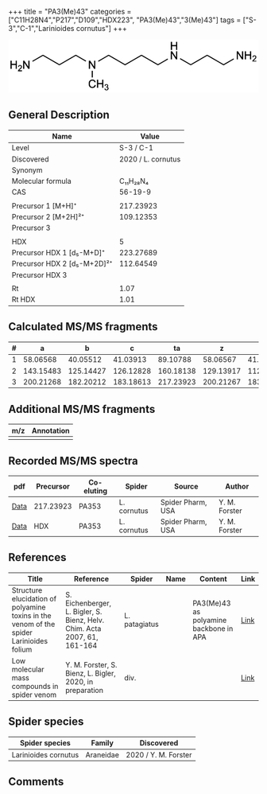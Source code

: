 +++
title = "PA3(Me)43"
categories = ["C11H28N4","P217","D109","HDX223",
"PA3(Me)43","3(Me)43"]
tags = ["S-3","C-1","Larinioides cornutus"]
+++

![](/img/PA3(Me)43.png)

## General Description

| Name                        | Value     |
|-----------------------------|-----------|
| Level                       | S-3 / C-1 |
| Discovered                  | 2020 / L. cornutus          |
| Synonym                     |           |
| Molecular formula           | C₁₁H₂₈N₄  |
| CAS                         | 56-19-9   |
|                             |           |
| Precursor 1 [M+H]⁺          | 217.23923 |
| Precursor 2 [M+2H]²⁺        | 109.12353 |
| Precursor 3                 |           |
|                             |           |
| HDX                         | 5         |
| Precursor HDX 1 [d₅-M+D]⁺   | 223.27689 |
| Precursor HDX 2 [d₅-M+2D]²⁺ | 112.64549 |
| Precursor HDX 3             |           |
|                             |           |
| Rt                          | 1.07          |
| Rt HDX                      | 1.01          |

## Calculated MS/MS fragments

| # | a         | b         | c         | ta        | z         | y         | tz        |
|---|-----------|-----------|-----------|-----------|-----------|-----------|-----------|
| 1 | 58.06568  | 40.05512  | 41.03913  | 89.10788  | 58.06567  | 41.03912  | 75.09222  |
| 2 | 143.15483 | 125.14427 | 126.12828 | 160.18138 | 129.13917 | 112.11262 | 160.18137 |
| 3 | 200.21268 | 182.20212 | 183.18613 | 217.23923 | 200.21267 | 183.18612 | 217.23922 |

## Additional MS/MS fragments

| m/z | Annotation |
|-----|------------|
|     |            |

## Recorded MS/MS spectra

| pdf | Precursor | Co-eluting | Spider | Source | Author |
|-----|-----------|------------|--------|--------|--------|
| [Data](/pdf/L-cornutus/217_PA3(Me)43_PA353_Lc.pdf) | 217.23923 | PA353          | L. cornutus | Spider Pharm, USA | Y. M. Forster |
| [Data](/pdf/L-cornutus/217_PA3(Me)43_PA353_Lc_HDX.pdf) | HDX | PA353          | L. cornutus | Spider Pharm, USA | Y. M. Forster |

## References

| Title                                                                                   | Reference                                                                | Spider        | Name | Content                                | Link                                            |
|-----------------------------------------------------------------------------------------|--------------------------------------------------------------------------|---------------|------|----------------------------------------|-------------------------------------------------|
| Structure elucidation of polyamine toxins in the venom of the spider Larinioides folium | S. Eichenberger, L. Bigler, S. Bienz, Helv. Chim. Acta 2007, 61, 161-164 | L. patagiatus |      | PA3(Me)43 as polyamine backbone in APA | [Link](https://doi.org/10.2533/chimia.2007.161) |
| Low molecular mass compounds in spider venom      | Y. M. Forster, S. Bienz, L. Bigler, 2020, in preparation          | div.       |   |   | [Link](unknown) |

## Spider species

| Spider species | Family | Discovered |
|----------------|--------|------------|
| Larinioides cornutus | Araneidae | 2020 / Y. M. Forster |

## Comments
